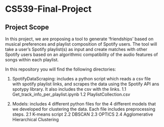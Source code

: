 # CS539-Final-Project

## Project Scope
 
In this project, we are proposing a tool to generate ‘friendships’ based on musical preferences and playlist composition of Spotify users. The tool will take a user’s Spotify playlist(s) as input and create matches with other Spotify users based on an algorithmic compatibility of the audio features of songs within each playlist.

In this repository you will find the following directories:
1. SpotifyDataScraping: includes a python script which reads a csv file with spotify playlist links, and scrapes the data using the Spotify API ans spotypy library. It also includes the csv with the links. 
1.1 Get_track_info_per_playlist.ipynb
1.2 PlaylistCollection.csv

2. Models: includes 4 different python files for the 4 different models that we developed for clustering the data. Each file includes preprocessing steps. 
  2.1 K-means script
  2.2 DBSCAN
  2.3 OPTICS
  2.4 Agglomerative Hierarchical Clustering
